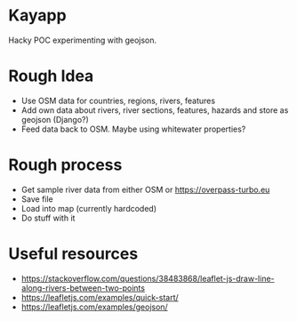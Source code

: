 # Kayapp

Hacky POC experimenting with geojson.

# Rough Idea

- Use OSM data for countries, regions, rivers, features
- Add own data about rivers, river sections, features, hazards and store as geojson (Django?)
- Feed data back to OSM. Maybe using whitewater properties?

# Rough process

- Get sample river data from either OSM or https://overpass-turbo.eu
- Save file
- Load into map (currently hardcoded)
- Do stuff with it

# Useful resources

- https://stackoverflow.com/questions/38483868/leaflet-js-draw-line-along-rivers-between-two-points
- https://leafletjs.com/examples/quick-start/
- https://leafletjs.com/examples/geojson/
